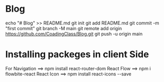 # Blog

echo "# Blog" >> README.md
git init
git add README.md
git commit -m "first commit"
git branch -M main
git remote add origin https://github.com/CoadingClass/Blog.git
git push -u origin main

# Installing packeges in client Side

For Navigation ==> npm install react-router-dom
React Flow ==> npm i flowbite-react
React Icon ==> npm install react-icons --save
